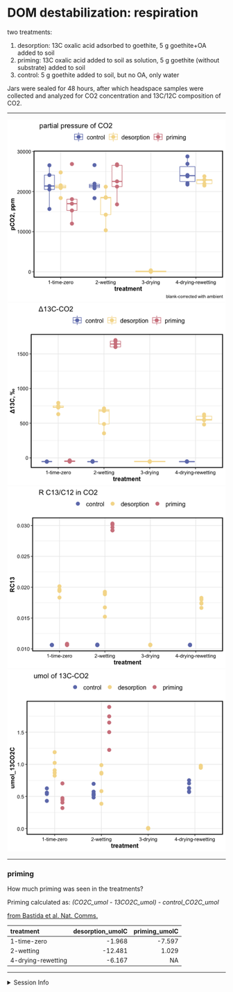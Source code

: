 DOM destabilization: respiration
================

two treatments:

1.  desorption: 13C oxalic acid adsorbed to goethite, 5 g goethite+OA
    added to soil
2.  priming: 13C oxalic acid added to soil as solution, 5 g goethite
    (without substrate) added to soil
3.  control: 5 g goethite added to soil, but no OA, only water

Jars were sealed for 48 hours, after which headspace samples were
collected and analyzed for CO2 concentration and 13C/12C composition of
CO2.

-----

![](markdown/respiration/resp_plots-1.png)<!-- -->![](markdown/respiration/resp_plots-2.png)<!-- -->![](markdown/respiration/resp_plots-3.png)<!-- -->![](markdown/respiration/resp_plots-4.png)<!-- -->

-----

### priming

How much priming was seen in the treatments?

Priming calculated as: *(CO2C\_umol - 13CO2C\_umol) -
control\_CO2C\_umol*

[from Bastida et al. Nat.
Comms.](https://doi.org/10.1038/s41467-019-11472-7)

| treatment          | desorption\_umolC | priming\_umolC |
| :----------------- | ----------------: | -------------: |
| 1-time-zero        |           \-1.968 |        \-7.597 |
| 2-wetting          |          \-12.481 |          1.029 |
| 4-drying-rewetting |           \-6.167 |             NA |

-----

<details>

<summary>Session Info</summary>

Date Run: 2020-09-30

    #> R version 4.0.2 (2020-06-22)
    #> Platform: x86_64-apple-darwin17.0 (64-bit)
    #> Running under: macOS Catalina 10.15.6
    #> 
    #> Matrix products: default
    #> BLAS:   /System/Library/Frameworks/Accelerate.framework/Versions/A/Frameworks/vecLib.framework/Versions/A/libBLAS.dylib
    #> LAPACK: /Library/Frameworks/R.framework/Versions/4.0/Resources/lib/libRlapack.dylib
    #> 
    #> locale:
    #> [1] en_US.UTF-8/en_US.UTF-8/en_US.UTF-8/C/en_US.UTF-8/en_US.UTF-8
    #> 
    #> attached base packages:
    #> [1] stats     graphics  grDevices utils     datasets  methods   base     
    #> 
    #> other attached packages:
    #>  [1] PNWColors_0.1.0 drake_7.12.4    forcats_0.5.0   stringr_1.4.0  
    #>  [5] dplyr_1.0.1     purrr_0.3.4     readr_1.3.1     tidyr_1.1.1    
    #>  [9] tibble_3.0.3    ggplot2_3.3.2   tidyverse_1.3.0
    #> 
    #> loaded via a namespace (and not attached):
    #>  [1] Rcpp_1.0.5        lubridate_1.7.9   txtq_0.2.3        prettyunits_1.1.1
    #>  [5] assertthat_0.2.1  digest_0.6.25     packrat_0.5.0     R6_2.4.1         
    #>  [9] cellranger_1.1.0  backports_1.1.8   reprex_0.3.0      evaluate_0.14    
    #> [13] httr_1.4.2        pillar_1.4.6      rlang_0.4.7       progress_1.2.2   
    #> [17] readxl_1.3.1      rstudioapi_0.11   blob_1.2.1        rmarkdown_2.3    
    #> [21] labeling_0.3      igraph_1.2.5      munsell_0.5.0     tinytex_0.25     
    #> [25] broom_0.7.0       compiler_4.0.2    modelr_0.1.8      xfun_0.16        
    #> [29] pkgconfig_2.0.3   htmltools_0.5.0   tidyselect_1.1.0  fansi_0.4.1      
    #> [33] crayon_1.3.4      dbplyr_1.4.4      withr_2.2.0       grid_4.0.2       
    #> [37] jsonlite_1.7.0    gtable_0.3.0      lifecycle_0.2.0   DBI_1.1.0        
    #> [41] magrittr_1.5      storr_1.2.1       scales_1.1.1      cli_2.0.2        
    #> [45] stringi_1.4.6     farver_2.0.3      fs_1.5.0          xml2_1.3.2       
    #> [49] ellipsis_0.3.1    filelock_1.0.2    generics_0.0.2    vctrs_0.3.2      
    #> [53] tools_4.0.2       glue_1.4.1        hms_0.5.3         parallel_4.0.2   
    #> [57] yaml_2.2.1        colorspace_1.4-1  base64url_1.4     rvest_0.3.6      
    #> [61] knitr_1.29        haven_2.3.1

</details>
